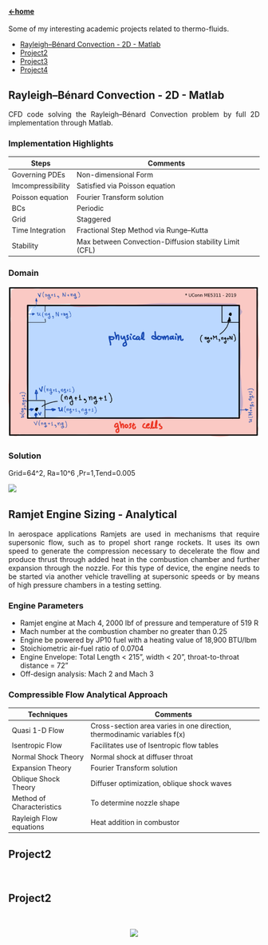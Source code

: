#### [←home](../README.md)

Some of my interesting academic projects related to thermo-fluids. 
 
+ [Rayleigh–Bénard Convection - 2D - Matlab](#Section1)
+ [Project2](#Section2)
+ [Project3](#Section3)
+ [Project4](#Section4)

## <a name="section1"><a/>Rayleigh–Bénard Convection - 2D - Matlab
<div style="text-align: justify">
CFD code solving the Rayleigh–Bénard Convection problem by full 2D implementation through Matlab. 
</div>

### Implementation Highlights
 
| Steps | Comments |
| ------ | ----------- |
| Governing PDEs    |  Non-dimensional Form   |
| Imcompressibility   | Satisfied via Poisson equation |
| Poisson equation  | Fourier Transform solution |
| BCs | Periodic |
| Grid  | Staggered |
| Time Integration    |  Fractional Step Method via Runge–Kutta  |
| Stability    |  Max between Convection-Diffusion stability Limit (CFL)  |

### Domain
<p align="left"><img src="../pics/cfddomain.png" width="600"/></p>
 
### Solution 
 
Grid=64^2, Ra=10^6 ,Pr=1,Tend=0.005
 
<p align="left"><img src="../pics/OneTenthSec5.gif" width="600"/></p>
 
## <a name="section2"><a/>Ramjet Engine Sizing - Analytical
<div style="text-align: justify">
In aerospace applications Ramjets are used in mechanisms that require supersonic flow, such as to propel short range rockets. It uses its own speed to generate the compression necessary to decelerate the flow and produce thrust through added heat in the combustion chamber and further expansion through the nozzle.
For this type of device, the engine needs to be started via another vehicle travelling at supersonic speeds or by means of high pressure chambers in a testing setting.
</div>
 
### Engine Parameters 
 
* Ramjet engine at Mach 4, 2000 lbf of pressure and temperature of 519 R
* Mach number at the combustion chamber no greater than 0.25
* Engine be powered by JP10 fuel with a heating value of 18,900 BTU/lbm 
* Stoichiometric air-fuel ratio of 0.0704
* Engine Envelope: Total Length < 215”, width < 20”, throat-to-throat distance = 72” 
* Off-design analysis: Mach 2 and Mach 3

### Compressible Flow Analytical Approach
 
| Techniques | Comments |
| ------ | ----------- |
| Quasi 1-D Flow |Cross-section area varies in one direction, thermodinamic variables f(x)|
| Isentropic Flow    |  Facilitates use of Isentropic flow tables  |
| Normal Shock Theory   | Normal shock at diffuser throat  |
| Expansion Theory | Fourier Transform solution |
| Oblique Shock Theory| Diffuser optimization, oblique shock waves |
| Method of Characteristics  |  To determine nozzle shape  |
| Rayleigh Flow equations    |  Heat addition in combustor |
  
## <a name="section3"><a/>Project2
<div style="text-align: justify">

  
</div><br/>
  
  
## <a name="section4"><a/>Project2
<div style="text-align: justify">

  
</div><br/>
 
 <p align="center"><img src="../pics/compTEST.png"/></p>
